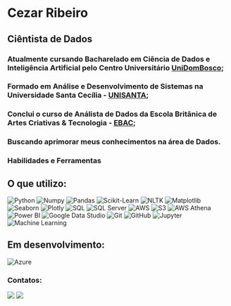 #  Cezar Ribeiro
## Ciêntista de Dados

###  Atualmente cursando Bacharelado em Ciência de Dados e Inteligência Artificial pelo Centro Universitário [UniDomBosco](https://unidombosco.edu.br/);
###  Formado em Análise e Desenvolvimento de Sistemas na Universidade Santa Cecília - [UNISANTA](https://unisanta.br/);
###  Conclui o curso de Análista de Dados da Escola Britânica de Artes Criativas & Tecnologia - [EBAC](https://ebaconline.com.br/);
###  Buscando aprimorar meus conhecimentos na área de Dados.


### Habilidades e Ferramentas

## O que utilizo:

![Python](https://img.shields.io/badge/Python-3776AB?style=for-the-badge&logo=python&logoColor=white) ![Numpy](https://img.shields.io/badge/Numpy-013243?style=for-the-badge&logo=numpy&logoColor=white) ![Pandas](https://img.shields.io/badge/Pandas-150458?style=for-the-badge&logo=pandas&logoColor=white) ![Scikit-Learn](https://img.shields.io/badge/Scikit--Learn-F7931E?style=for-the-badge&logo=scikit-learn&logoColor=white) ![NLTK](https://img.shields.io/badge/NLTK-233E75?style=for-the-badge&logo=nltk&logoColor=white) ![Matplotlib](https://img.shields.io/badge/Matplotlib-316192?style=for-the-badge&logo=Matplotlib&logoColor=white) ![Seaborn](https://img.shields.io/badge/Seaborn-1E90FF?style=for-the-badge&logo=seaborn&logoColor=white) ![Plotly](https://img.shields.io/badge/Plotly-233959?style=for-the-badge&logo=plotly&logoColor=white) ![SQL](https://img.shields.io/badge/SQL-4285F4?style=for-the-badge&logo=sql&logoColor=white) ![SQL Server](https://img.shields.io/badge/SQL%20Server-CC2927?style=for-the-badge&logo=microsoft-sql-server&logoColor=white) ![AWS](https://img.shields.io/badge/AWS-232F3E?style=for-the-badge&logo=amazon-aws&logoColor=white) ![S3](https://img.shields.io/badge/S3-5694c9?style=for-the-badge&logo=Amazon-s3&logoColor=white) ![AWS Athena](https://img.shields.io/badge/AWS%20Athena-232F3E?style=for-the-badge&logo=amazon-athena&logoColor=white) ![Power BI](https://img.shields.io/badge/Power%20BI-F2C811?style=for-the-badge&logo=power-bi&logoColor=black) ![Google Data Studio](https://img.shields.io/badge/Google%20Data%20Studio-4285F4?style=for-the-badge&logo=google-data-studio&logoColor=white) ![Git](https://img.shields.io/badge/Git-F05032?style=for-the-badge&logo=git&logoColor=white) ![GitHub](https://img.shields.io/badge/GitHub-181717?style=for-the-badge&logo=github&logoColor=white) ![Jupyter](https://img.shields.io/badge/Jupyter-F37626?style=for-the-badge&logo=jupyter&logoColor=white) ![Machine Learning](https://img.shields.io/badge/Machine%20Learning-FF6600?style=for-the-badge&logo=machine-learning&logoColor=white) 

## Em desenvolvimento:

![Azure](https://img.shields.io/badge/Azure-0078D4?style=for-the-badge&logo=microsoft-azure&logoColor=white)

### Contatos:

<div>
   <a href = "mailto:devcezarribeiro@gmail.com"><img src="https://img.shields.io/badge/-Gmail-%23333?style=for-the-badge&logo=gmail&logoColor=white" target="_blank"></a>
  <a href="https://www.linkedin.com/in/cezarribeiro/" target="_blank"><img src="https://img.shields.io/badge/-LinkedIn-%230077B5?style=for-the-badge&logo=linkedin&logoColor=white" target="_blank"></a> 
</div>
